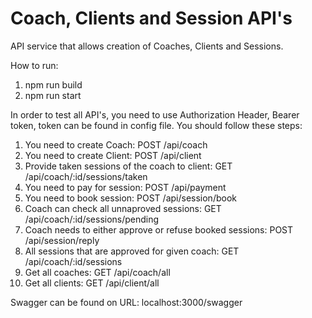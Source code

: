 # Coach, Clients and Session API's

API service that allows creation of Coaches, Clients and Sessions.

How to run:

1. npm run build
2. npm run start

In order to test all API's, you need to use Authorization Header, Bearer token, token can be found in config file.
You should follow these steps:

1. You need to create Coach: POST /api/coach
2. You need to create Client: POST /api/client
3. Provide taken sessions of the coach to client: GET /api/coach/:id/sessions/taken
4. You need to pay for session: POST /api/payment
5. You need to book session: POST /api/session/book
6. Coach can check all unnaproved sessions: GET /api/coach/:id/sessions/pending
7. Coach needs to either approve or refuse booked sessions: POST /api/session/reply
8. All sessions that are approved for given coach: GET /api/coach/:id/sessions
9. Get all coaches: GET /api/coach/all
10. Get all clients: GET /api/client/all

Swagger can be found on URL: localhost:3000/swagger
